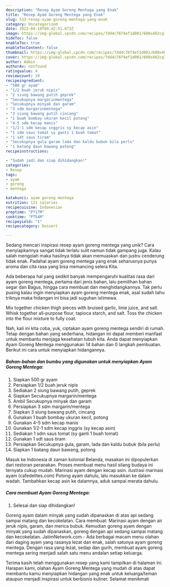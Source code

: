 ```yaml
---
description: "Resep Ayam Goreng Mentega yang Enak"
title: "Resep Ayam Goreng Mentega yang Enak"
slug: 533-resep-ayam-goreng-mentega-yang-enak
category: Uncategorized
date: 2022-04-10T09:42:51.673Z
image: https://img-global.cpcdn.com/recipes/7dd4c76f4ef1d001/680x482cq70/ayam-goreng-mentega-foto-resep-utama.jpg
hideToc: false
enableToc: true
enableTocContent: false
thumbnail: https://img-global.cpcdn.com/recipes/7dd4c76f4ef1d001/680x482cq70/ayam-goreng-mentega-foto-resep-utama.jpg
cover: https://img-global.cpcdn.com/recipes/7dd4c76f4ef1d001/680x482cq70/ayam-goreng-mentega-foto-resep-utama.jpg
author: Admin
authorAv: notfound
ratingvalue: 4
reviewcount: 19
recipeingredient:
- "500 gr ayam"
- "1/2 buah jeruk nipis"
- "2 siung bawang putih geprek"
- "Secukupnya margarinmentega"
- "Secukupnya minyak dan garam"
- "3 sdm margarinmentega"
- "3 siung bawang putih cincang"
- "1 buah bombay ukuran kecil potong"
- "4-5 sdm kecap manis"
- "1/2-1 sdm kecap inggris sy kecap asin"
- "1 sdm saus tomat sy ganti 1 buah tomat"
- "1 sdt saus tiram"
- "Secukupnya gula garam lada dan kaldu bubuk bila perlu"
- "1 batang daun bawang potong"
recipeinstructions:

- "Sudah jadi dan siap dihidangkan!"
categories:
- Resep
tags:
- ayam
- goreng
- mentega

katakunci: ayam goreng mentega 
nutrition: 121 calories
recipecuisine: Indonesian
preptime: "PT17M"
cooktime: "PT54M"
recipeyield: "1"
recipecategory: Dessert

---
```





Sedang mencari inspirasi resep ayam goreng mentega yang unik? Cara menyiapkannya sangat tidak terlalu sulit namun tidak gampang juga. Kalau salah mengolah maka hasilnya tidak akan memuaskan dan justru cenderung tidak enak. Padahal ayam goreng mentega yang enak seharusnya punya aroma dan cita rasa yang bisa memancing selera Kita.





Ada beberapa hal yang sedikit banyak mempengaruhi kualitas rasa dari ayam goreng mentega, pertama dari jenis bahan, lalu pemilihan bahan segar dan Bagus, hingga cara membuat dan menghidangkannya. Tak perlu pusing kalau ingin menyiapkan ayam goreng mentega enak,      asal sudah tahu triknya maka hidangan ini bisa jadi suguhan istimewa.














Mix together chicken thigh pieces with bruised garlic, lime juice, and salt. Whisk together all-purpose flour, tapioca starch, and salt. Toss the chicken into the flour mixture to fully coat.






Nah, kali ini kita coba, yuk, ciptakan ayam goreng mentega sendiri di rumah. Tetap dengan bahan yang sederhana, hidangan ini dapat memberi manfaat untuk membantu menjaga kesehatan tubuh kita. Anda dapat menyiapkan Ayam Goreng Mentega menggunakan 14 bahan dan 0 langkah pembuatan. Berikut ini cara untuk menyiapkan hidangannya.

<!--inarticleads1-->

##### Bahan-bahan dan bumbu yang digunakan untuk menyiapkan Ayam Goreng Mentega:

1. Siapkan 500 gr ayam
1. Persiapkan 1/2 buah jeruk nipis
1. Sediakan 2 siung bawang putih, geprek
1. Siapkan Secukupnya margarin/mentega
1. Ambil Secukupnya minyak dan garam
1. Persiapkan 3 sdm margarin/mentega
1. Siapkan 3 siung bawang putih, cincang
1. Gunakan 1 buah bombay ukuran kecil, potong
1. Gunakan 4-5 sdm kecap manis
1. Gunakan 1/2-1 sdm kecap inggris (sy kecap asin)
1. Sediakan 1 sdm saus tomat (sy ganti 1 buah tomat)
1. Gunakan 1 sdt saus tiram
1. Persiapkan Secukupnya gula, garam, lada dan kaldu bubuk (bila perlu)
1. Siapkan 1 batang daun bawang, potong


Masuk ke Indonesia di zaman kolonial Belanda, masakan ini dipopulerkan dari restoran peranakan. Proses membuat menu hasil silang budaya ini ternyata cukup mudah. Marinasi ayam dengan kecap asin. ilustrasi marinasi ayam (cafedelites.com) Potong ayam dahulu, lalu masukkan ke dalam wadah. Tambahkan kecap asin ke dalamnya, aduk sampai merata dahulu. 

<!--inarticleads2-->

##### Cara membuat Ayam Goreng Mentega:


1. Selesai dan siap dihidangkan!

Goreng ayam dalam minyak yang sudah dipanaskan di atas api sedang sampai matang dan kecokelatan. Cara membuat: Marinasi ayam dengan air jeruk nipis, garam, dan merica bubuk. Kemudian goreng ayam dengan minyak yang sudah dipanaskan, goreng dengan api sedang sampai matang dan kecokelatan. JatimNetwork.com - Ada berbagai macam menu olahan dari daging ayam yang rasanya lezat dan enak, salah satunya ayam goreng mentega. Dengan rasa yang lezat, sedap dan gurih, membuat ayam goreng mentega sering menjadi salah satu menu andalan setiap keluarga. 

Terima kasih telah menggunakan resep yang kami tampilkan di halaman ini. Harapan kami, olahan Ayam Goreng Mentega yang mudah di atas dapat membantu kamu menyiapkan hidangan yang enak untuk keluarga/teman ataupun menjadi inspirasi untuk berbisnis kuliner. Selamat menikmati
